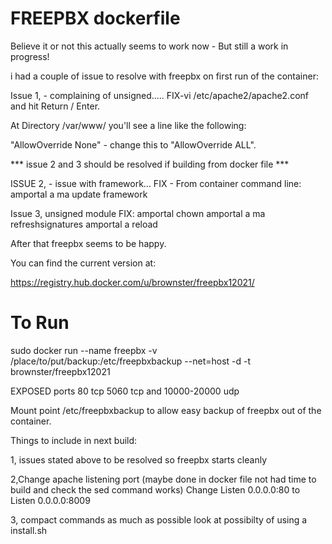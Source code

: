 # FREEPBX dockerfile 

Believe it or not this actually seems to work now - But still a work in progress!

i had a couple of issue to resolve with freepbx on first run of the container:

Issue 1, - complaining of unsigned.....
FIX-vi /etc/apache2/apache2.conf and hit Return / Enter.

At Directory /var/www/ you'll see a line like the following:

"AllowOverride None" - change this to "AllowOverride ALL".

*** issue 2 and 3 should be resolved if building from docker file ***

ISSUE 2, - issue with framework...
FIX - From container command line:
  amportal a ma update framework
  
Issue 3, unsigned module
FIX: 
amportal chown
amportal a ma refreshsignatures
amportal a reload

After that freepbx seems to be happy.

You can find the current version at:

https://registry.hub.docker.com/u/brownster/freepbx12021/

# To Run
sudo docker run --name freepbx -v /place/to/put/backup:/etc/freepbxbackup --net=host -d -t brownster/freepbx12021

EXPOSED ports 80 tcp 5060 tcp and 10000-20000 udp

Mount point /etc/freepbxbackup to allow easy backup of freepbx out of the container.

Things to include in next build:

1, issues stated above to be resolved so freepbx starts cleanly

2,Change apache listening port (maybe done in docker file not had time to build and check the sed command works)
  Change Listen 0.0.0.0:80 to Listen 0.0.0.0:8009

3, compact commands as much as possible look at possibilty of using a install.sh
